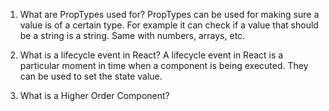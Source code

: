 1. What are PropTypes used for?
PropTypes can be used for making sure a value is of a certain type. For example it can check if a value that should be a string is a string. Same with numbers, arrays, etc.

2. What is a lifecycle event in React?
A lifecycle event in React is a particular moment in time when a component is being executed. They can be used to set the state value.

3. What is a Higher Order Component?